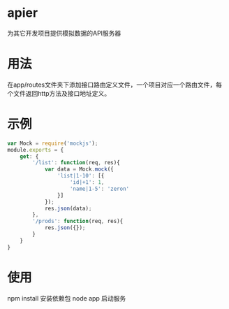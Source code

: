 # apier
为其它开发项目提供模拟数据的API服务器

# 用法
在app/routes文件夹下添加接口路由定义文件，一个项目对应一个路由文件，每个文件返回http方法及接口地址定义。

# 示例
```javascript
var Mock = require('mockjs');
module.exports = {
	get: {
		'/list': function(req, res){
			var data = Mock.mock({
				'list|1-10': [{
					'id|+1': 1,
					'name|1-5': 'zeron'
				}]
			});
			res.json(data);
		},
        '/prods': function(req, res){
            res.json({});
        }
	}
}
```
# 使用
npm install 安装依赖包
node app 启动服务
